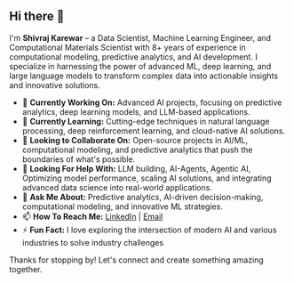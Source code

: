 ## Hi there 👋

I'm **Shivraj Karewar** – a Data Scientist, Machine Learning Engineer, and Computational Materials Scientist with 8+ years of experience in computational modeling, predictive analytics, and AI development. I specialize in harnessing the power of advanced ML, deep learning, and large language models to transform complex data into actionable insights and innovative solutions.

- 🔭 **Currently Working On:** Advanced AI projects, focusing on predictive analytics, deep learning models, and LLM-based applications.
- 🌱 **Currently Learning:** Cutting-edge techniques in natural language processing, deep reinforcement learning, and cloud-native AI solutions.
- 👯 **Looking to Collaborate On:** Open-source projects in AI/ML, computational modeling, and predictive analytics that push the boundaries of what's possible.
- 🤔 **Looking For Help With:** LLM building, AI-Agents, Agentic AI, Optimizing model performance, scaling AI solutions, and integrating advanced data science into real-world applications.
- 💬 **Ask Me About:** Predictive analytics, AI-driven decision-making, computational modeling, and innovative ML strategies.
- 📫 **How To Reach Me:** [LinkedIn](https://www.linkedin.com/in/shivrajkarewar/) | [Email](karewar2@gmail.com)
- ⚡ **Fun Fact:** I love exploring the intersection of modern AI and various industries to solve industry challenges

Thanks for stopping by! Let's connect and create something amazing together.


